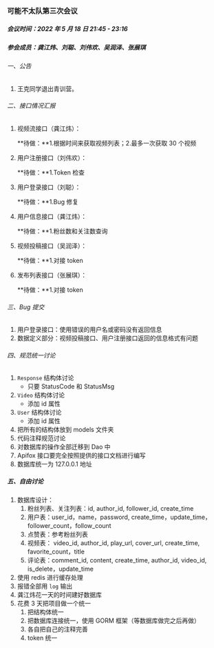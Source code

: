 ### 可能不太队第三次会议

##### 会议时间：2022 年 5 月 18 日 21:45 - 23:16

##### 参会成员：龚江炜、刘聪、刘伟欢、吴润泽、张展琪

###### 一、公告

1. 王克同学退出青训营。

###### 二、接口情况汇报

1. 视频流接口（龚江炜）：

   **待做：**1.根据时间来获取视频列表；2.最多一次获取 30 个视频

2. 用户注册接口（刘伟欢）：

   **待做：**1.Token 检查

3. 用户登录接口（刘聪）：

   **待做：**1.Bug 修复

4. 用户信息接口（龚江炜）：

   **待做：**1.粉丝数和关注数查询

5. 视频投稿接口（吴润泽）：

   **待做：**1.对接 token

6. 发布列表接口（张展琪）：

   **待做：**1.对接 token

###### 三、Bug 提交

1. 用户登录接口：使用错误的用户名或密码没有返回信息
2. 数据定义部分：视频投稿接口、用户注册接口返回的信息格式有问题

###### 四、规范统一讨论

1. `Response` 结构体讨论
   - 只要 StatusCode 和 StatusMsg
2. `Video` 结构体讨论
   - 添加 id 属性
3. `User` 结构体讨论
   - 添加 id 属性
4. 把所有的结构体放到 models 文件夹
5. 代码注释规范讨论
6. 对数据库的操作全部迁移到 Dao 中
7. Apifox 接口要完全按照提供的接口文档进行编写
8. 数据库统一为 127.0.0.1 地址

##### 五、自由讨论

1. 数据库设计：
   1. 粉丝列表、关注列表：id, author_id, follower_id, create_time
   2. 用户表：user_id，name，password, create_time，update_time，follower_count，follow_count
   3. 点赞表：参考粉丝列表
   4. 视频表： video_id, author_id, play_url, cover_url, create_time, favorite_count，title
   5. 评论表：comment_id, content, create_time, author_id, video_id, is_delete，update_time
2. 使用 redis 进行缓存处理
3. 报错全部用 `log` 输出
4. 龚江炜花一天的时间建好数据库
5. 花费 3 天把项目做一个统一
   1. 把结构体统一
   2. 把数据库连接统一，使用 GORM 框架（等数据库做完之后再做）
   3. 各自把自己的注释完善
   4. token 统一